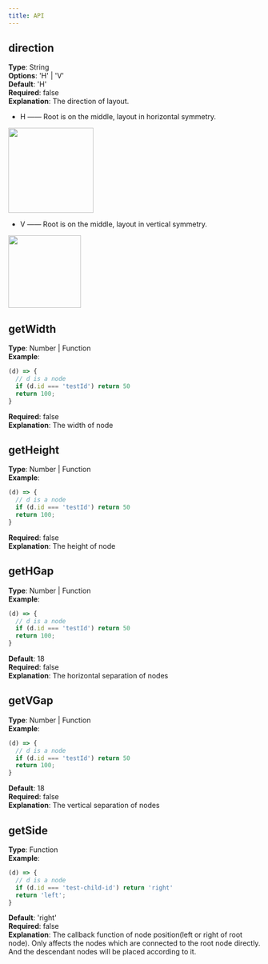 ```yaml
---
title: API
---
```


## direction
**Type**: String<br />**Options**: 'H' | 'V'<br />**Default**: 'H'<br />**Required**: false<br />**Explanation**: The direction of layout. 

- H —— Root is on the middle, layout in horizontal symmetry.

<img src='https://gw.alipayobjects.com/mdn/rms_f8c6a0/afts/img/A*1v35TYcFO0cAAAAAAAAAAABkARQnAQ' width=170/>

- V —— Root is on the middle, layout in vertical symmetry.

<img src='https://gw.alipayobjects.com/mdn/rms_f8c6a0/afts/img/A*x-bVTLOD-BcAAAAAAAAAAABkARQnAQ' width=145/>

## getWidth
**Type**: Number | Function<br />**Example**: 

```javascript
(d) => {
  // d is a node
  if (d.id === 'testId') return 50
  return 100;
}
```
**Required**: false<br />**Explanation**: The width of node

## getHeight
**Type**: Number | Function<br />**Example**: 

```javascript
(d) => {
  // d is a node
  if (d.id === 'testId') return 50
  return 100;
}
```
**Required**: false<br />**Explanation**: The height of node

## getHGap
**Type**: Number | Function<br />**Example**: 

```javascript
(d) => {
  // d is a node
  if (d.id === 'testId') return 50
  return 100;
}
```
**Default**: 18<br />**Required**: false<br />**Explanation**: The horizontal separation of nodes

## getVGap
**Type**: Number | Function<br />**Example**: 

```javascript
(d) => {
  // d is a node
  if (d.id === 'testId') return 50
  return 100;
}
```
**Default**: 18<br />**Required**: false<br />**Explanation**: The vertical separation of nodes


## getSide
**Type**: Function<br />**Example**: 

```javascript
(d) => {
  // d is a node
  if (d.id === 'test-child-id') return 'right'
  return 'left';
}
```
**Default**: 'right'<br />**Required**: false<br />**Explanation**: The callback function of node position(left or right of root node). Only affects the nodes which are connected to the root node directly. And the descendant nodes will be placed according to it. 